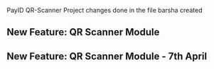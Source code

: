 PayID QR-Scanner Project
changes done in the file barsha created
## New Feature: QR Scanner Module
## New Feature: QR Scanner Module - 7th April

